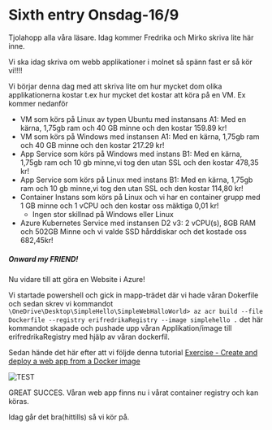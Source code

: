 # Sixth entry Onsdag-16/9

Tjolahopp alla våra läsare. Idag kommer Fredrika och Mirko skriva lite här inne.

Vi ska idag skriva om webb applikationer i molnet så spänn fast er så kör vi!!!!

Vi börjar denna dag med att skriva lite om hur mycket dom olika applikationerna kostar t.ex hur mycket det kostar att köra på en VM. Ex kommer nedanför

* VM som körs på Linux av typen Ubuntu med instansans A1: Med en kärna, 1,75gb ram och  40 GB minne och den kostar 159.89 kr!
* VM som körs på Windows med instansen A1: Med en kärna, 1,75gb ram och  40 GB minne och den kostar 217.29 kr!
* App Service som körs på Windows med instans B1: Med en kärna, 1,75gb ram och 10 gb minne,vi tog den utan SSL och den kostar 478,35 kr!
* App Service som körs på Linux med instans B1: Med en kärna, 1,75gb ram och 10 gb minne,vi tog den utan SSL och den kostar 114,80 kr!
* Container Instans som körs på Linux och vi har en container grupp med 1 GB minne och 1 vCPU och den kostar oss mäktiga 0,01 kr!
  * Ingen stor skillnad på Windows eller Linux
* Azure Kubernetes Service  med instansen D2 v3: 2 vCPU(s), 8GB RAM och 502GB Minne och vi valde SSD hårddiskar och det kostade oss 682,45kr!



##### Onward my FRIEND!

Nu vidare till att göra en Website i Azure!

Vi startade powershell och gick in mapp-trädet där vi hade våran Dokerfile och sedan skrev vi kommandot  ``\OneDrive\Desktop\SimpleHello\SimpleWebHalloWorld> az acr build --file Dockerfile --registry erifredrikaRegistry --image simplehello .``  det här kommandot skapade och pushade upp våran Applikation/image till erifredrikaRegistry med hjälp av våran dockerfil.

Sedan hände det här efter att vi följde denna tutorial [Exercise - Create and deploy a web app from a Docker image](https://docs.microsoft.com/en-us/learn/modules/deploy-run-container-app-service/5-exercise-deploy-web-app?pivots=csharp) 

![TEST](C:\Users\Mirko\Desktop\HELLOWORLD.png)

GREAT SUCCES. Våran web app finns nu i vårat container registry och kan köras.



Idag går det bra(hittills) så vi kör på.
